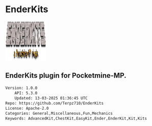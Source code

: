 # EnderKits
<img src="https://raw.githubusercontent.com/Terpz710/EnderKits/cbd8fc271d4cd105eae634e2e63e036f668d60f1/icon.PNG" width="128" height="128" />

## EnderKits plugin for Pocketmine-MP.
```properties
Version: 1.0.0
    API: 5.3.0
    Updated: 13-03-2025 01:36:45 UTC
Repo: https://github.com/Terpz710/EnderKits
License: Apache-2.0
Categories: General,Miscellaneous,Fun,Mechanics
Keywords: AdvancedKit,ChestKit,EasyKit,Ender,EnderKit,Kit,Kits
```
